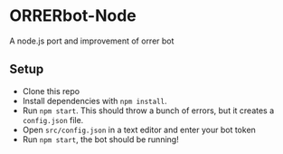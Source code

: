 # ORRERbot-Node
A node.js port and improvement of orrer bot

## Setup
- Clone this repo
- Install dependencies with `npm install`.
- Run `npm start`. This should throw a bunch of errors, but it creates a `config.json` file.
- Open `src/config.json` in a text editor and enter your bot token
- Run `npm start`, the bot should be running!
